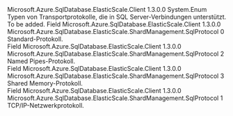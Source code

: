<Type Name="SqlProtocol" FullName="Microsoft.Azure.SqlDatabase.ElasticScale.ShardManagement.SqlProtocol">
  <TypeSignature Language="C#" Value="public enum SqlProtocol" />
  <TypeSignature Language="ILAsm" Value=".class public auto ansi sealed SqlProtocol extends System.Enum" />
  <TypeSignature Language="DocId" Value="T:Microsoft.Azure.SqlDatabase.ElasticScale.ShardManagement.SqlProtocol" />
  <TypeSignature Language="VB.NET" Value="Public Enum SqlProtocol" />
  <TypeSignature Language="F#" Value="type SqlProtocol = " />
  <AssemblyInfo>
    <AssemblyName>Microsoft.Azure.SqlDatabase.ElasticScale.Client</AssemblyName>
    <AssemblyVersion>1.3.0.0</AssemblyVersion>
  </AssemblyInfo>
  <Base>
    <BaseTypeName>System.Enum</BaseTypeName>
  </Base>
  <Docs>
    <summary>
            Typen von Transportprotokolle, die in SQL Server-Verbindungen unterstützt.
            </summary>
    <remarks>To be added.</remarks>
  </Docs>
  <Members>
    <Member MemberName="Default">
      <MemberSignature Language="C#" Value="Default" />
      <MemberSignature Language="ILAsm" Value=".field public static literal valuetype Microsoft.Azure.SqlDatabase.ElasticScale.ShardManagement.SqlProtocol Default = int32(0)" />
      <MemberSignature Language="DocId" Value="F:Microsoft.Azure.SqlDatabase.ElasticScale.ShardManagement.SqlProtocol.Default" />
      <MemberSignature Language="VB.NET" Value="Default" />
      <MemberSignature Language="F#" Value="Default = 0" Usage="Microsoft.Azure.SqlDatabase.ElasticScale.ShardManagement.SqlProtocol.Default" />
      <MemberType>Field</MemberType>
      <AssemblyInfo>
        <AssemblyName>Microsoft.Azure.SqlDatabase.ElasticScale.Client</AssemblyName>
        <AssemblyVersion>1.3.0.0</AssemblyVersion>
      </AssemblyInfo>
      <ReturnValue>
        <ReturnType>Microsoft.Azure.SqlDatabase.ElasticScale.ShardManagement.SqlProtocol</ReturnType>
      </ReturnValue>
      <MemberValue>0</MemberValue>
      <Docs>
        <summary>
            Standard-Protokoll.
            </summary>
      </Docs>
    </Member>
    <Member MemberName="NamedPipes">
      <MemberSignature Language="C#" Value="NamedPipes" />
      <MemberSignature Language="ILAsm" Value=".field public static literal valuetype Microsoft.Azure.SqlDatabase.ElasticScale.ShardManagement.SqlProtocol NamedPipes = int32(2)" />
      <MemberSignature Language="DocId" Value="F:Microsoft.Azure.SqlDatabase.ElasticScale.ShardManagement.SqlProtocol.NamedPipes" />
      <MemberSignature Language="VB.NET" Value="NamedPipes" />
      <MemberSignature Language="F#" Value="NamedPipes = 2" Usage="Microsoft.Azure.SqlDatabase.ElasticScale.ShardManagement.SqlProtocol.NamedPipes" />
      <MemberType>Field</MemberType>
      <AssemblyInfo>
        <AssemblyName>Microsoft.Azure.SqlDatabase.ElasticScale.Client</AssemblyName>
        <AssemblyVersion>1.3.0.0</AssemblyVersion>
      </AssemblyInfo>
      <ReturnValue>
        <ReturnType>Microsoft.Azure.SqlDatabase.ElasticScale.ShardManagement.SqlProtocol</ReturnType>
      </ReturnValue>
      <MemberValue>2</MemberValue>
      <Docs>
        <summary>
            Named Pipes-Protokoll.
            </summary>
      </Docs>
    </Member>
    <Member MemberName="SharedMemory">
      <MemberSignature Language="C#" Value="SharedMemory" />
      <MemberSignature Language="ILAsm" Value=".field public static literal valuetype Microsoft.Azure.SqlDatabase.ElasticScale.ShardManagement.SqlProtocol SharedMemory = int32(3)" />
      <MemberSignature Language="DocId" Value="F:Microsoft.Azure.SqlDatabase.ElasticScale.ShardManagement.SqlProtocol.SharedMemory" />
      <MemberSignature Language="VB.NET" Value="SharedMemory" />
      <MemberSignature Language="F#" Value="SharedMemory = 3" Usage="Microsoft.Azure.SqlDatabase.ElasticScale.ShardManagement.SqlProtocol.SharedMemory" />
      <MemberType>Field</MemberType>
      <AssemblyInfo>
        <AssemblyName>Microsoft.Azure.SqlDatabase.ElasticScale.Client</AssemblyName>
        <AssemblyVersion>1.3.0.0</AssemblyVersion>
      </AssemblyInfo>
      <ReturnValue>
        <ReturnType>Microsoft.Azure.SqlDatabase.ElasticScale.ShardManagement.SqlProtocol</ReturnType>
      </ReturnValue>
      <MemberValue>3</MemberValue>
      <Docs>
        <summary>
            Shared Memory-Protokoll.
            </summary>
      </Docs>
    </Member>
    <Member MemberName="Tcp">
      <MemberSignature Language="C#" Value="Tcp" />
      <MemberSignature Language="ILAsm" Value=".field public static literal valuetype Microsoft.Azure.SqlDatabase.ElasticScale.ShardManagement.SqlProtocol Tcp = int32(1)" />
      <MemberSignature Language="DocId" Value="F:Microsoft.Azure.SqlDatabase.ElasticScale.ShardManagement.SqlProtocol.Tcp" />
      <MemberSignature Language="VB.NET" Value="Tcp" />
      <MemberSignature Language="F#" Value="Tcp = 1" Usage="Microsoft.Azure.SqlDatabase.ElasticScale.ShardManagement.SqlProtocol.Tcp" />
      <MemberType>Field</MemberType>
      <AssemblyInfo>
        <AssemblyName>Microsoft.Azure.SqlDatabase.ElasticScale.Client</AssemblyName>
        <AssemblyVersion>1.3.0.0</AssemblyVersion>
      </AssemblyInfo>
      <ReturnValue>
        <ReturnType>Microsoft.Azure.SqlDatabase.ElasticScale.ShardManagement.SqlProtocol</ReturnType>
      </ReturnValue>
      <MemberValue>1</MemberValue>
      <Docs>
        <summary>
            TCP/IP-Netzwerkprotokoll.
            </summary>
      </Docs>
    </Member>
  </Members>
</Type>